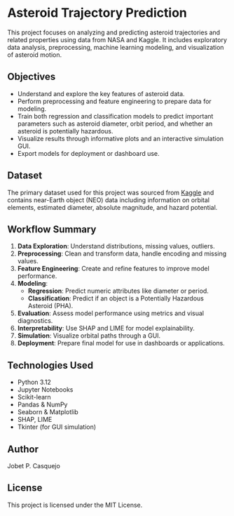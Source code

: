 # Asteroid Trajectory Prediction

This project focuses on analyzing and predicting asteroid trajectories and related properties using data from NASA and Kaggle. It includes exploratory data analysis, preprocessing, machine learning modeling, and visualization of asteroid motion.

## Objectives

- Understand and explore the key features of asteroid data.
- Perform preprocessing and feature engineering to prepare data for modeling.
- Train both regression and classification models to predict important parameters such as asteroid diameter, orbit period, and whether an asteroid is potentially hazardous.
- Visualize results through informative plots and an interactive simulation GUI.
- Export models for deployment or dashboard use.

## Dataset

The primary dataset used for this project was sourced from [Kaggle](https://www.kaggle.com/) and contains near-Earth object (NEO) data including information on orbital elements, estimated diameter, absolute magnitude, and hazard potential.

## Workflow Summary

1. **Data Exploration**: Understand distributions, missing values, outliers.
2. **Preprocessing**: Clean and transform data, handle encoding and missing values.
3. **Feature Engineering**: Create and refine features to improve model performance.
4. **Modeling**: 
   - **Regression**: Predict numeric attributes like diameter or period.
   - **Classification**: Predict if an object is a Potentially Hazardous Asteroid (PHA).
5. **Evaluation**: Assess model performance using metrics and visual diagnostics.
6. **Interpretability**: Use SHAP and LIME for model explainability.
7. **Simulation**: Visualize orbital paths through a GUI.
8. **Deployment**: Prepare final model for use in dashboards or applications.

## Technologies Used

- Python 3.12
- Jupyter Notebooks
- Scikit-learn
- Pandas & NumPy
- Seaborn & Matplotlib
- SHAP, LIME
- Tkinter (for GUI simulation)

## Author

Jobet P. Casquejo

## License

This project is licensed under the MIT License.
